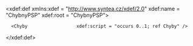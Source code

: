 <?xml version="1.0" encoding="windows-1250"?>

<!--  ver: 2.3.0.2 date: 04.05.2005  -->
<!--  ver: 2.3.0.3 date: 22.05.2008 @CisloDokladuPojisteni optional -->

<xdef:def
   xmlns:xdef = "http://www.syntea.cz/xdef/2.0"
   xdef:name  = "ChybnyPSP"
   xdef:root  = "ChybnyPSP">

   <ChybnyPSP
      IdentZaznamu            = "required string(1,12)"
      CisloSmlouvy            = "required string(1,35)"
      PoradiVozidla           = "required num(1,10)"
      CisloDokladuPojisteni   = "optional string(1,35)"
      Operace                 = "required string(1,20)" >

      <Chyby                  xdef:script = "occurs 0..1; ref Chyby" />
   </ChybnyPSP>

   <Chyby>
      <Chyba                  xdef:script="occurs 1..; ref Chyba" />
   </Chyby>

   <Chyba
      KodChyby                = "required num(4)"
      Typ                     = "required string(1)"
      Xpath                   = "optional string(1,128)"
      Hodnota                 = "optional string(1,255)"
      Popis                   = "optional string(1,255)" />

</xdef:def>
